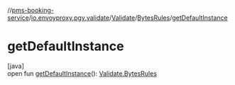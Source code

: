 //[pms-booking-service](../../../../index.md)/[io.envoyproxy.pgv.validate](../../index.md)/[Validate](../index.md)/[BytesRules](index.md)/[getDefaultInstance](get-default-instance.md)

# getDefaultInstance

[java]\
open fun [getDefaultInstance](get-default-instance.md)(): [Validate.BytesRules](index.md)